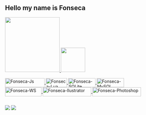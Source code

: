 ## Hello my name is Fonseca

 <div>
   <a href="https://github.com/FonsecaBF">
   <img height="180em" src="https://github-readme-stats.vercel.app/api?username=FonsecaBF&show_icons=true&theme=gruvbox&include_all_commits=true&count_private=true"/>
   <img height="80em" src="https://github-readme-stats.vercel.app/api/top-langs/?username=FonsecaBF&layout=compact&langs_count=7&theme=gruvbox"/>
</div>
<div style="display: inline_block"><br>
   <img align="center" alt="Fonseca-Js" height="30" width="130" src="https://img.shields.io/badge/JavaScript-323330?style=for-badge&logo=javascript&logoColor=F7DF1E">
   <img align="center" alt="Fonseca-Lua" height="30" width="70" src="https://img.shields.io/badge/Lua-2C2D72?style=for-badge&logo=lua&logoColor=white">
   <img align="center" alt="Fonseca-SQLite" height="30" width="90" src="https://img.shields.io/badge/SQLite-07405E?style=for-badge&logo=sqlite&logoColor=white">
   <img align="center" alt="Fonseca-MySQL" height="30" width="90" src="https://img.shields.io/badge/MySQL-00000F?style=for-the-badge&logo=mysql&logoColor=white">
   <img align="center" alt="Fonseca-WS" height="30" width="120" src="https://img.shields.io/badge/Windows-0078D6?style=for-badge&logo=windows&logoColor=white">
   <img align="center" alt="Fonseca-Ilustrator" height="30" width="160" src="https://aleen42.github.io/badges/src/after_effects.svg">
   <img align="center" alt="Fonseca-Photoshop" height="30" width="160" src="https://aleen42.github.io/badges/src/photoshop.svg">
</div>

##

<div>
   <a href="https://www.youtube.com/channel/UC38zmYWv9GcF5rRqc9Ht4AQ/featured" target="_blank"><img src="https://img.shields.io/badge/YouTube-FF0000?style=for-badge&logo=youtube&logoColor=white" target="_blank"></a>
  <a href="https://discord.gg/xeWtvPFuzJ" target="_blank"><img src="https://img.shields.io/badge/Discord-7289DA?style=for-badge&logo=discord&logoColor=white" target="_blank"></a> 
</div>
